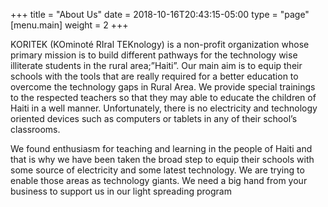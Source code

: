 +++
title = "About Us"
date = 2018-10-16T20:43:15-05:00
type = "page"
[menu.main]
weight = 2
+++

KORITEK (KOminoté RIral TEKnology) is a non-profit organization whose primary mission is to build different pathways for the technology wise illiterate students in the rural area;”Haiti”.  Our main aim is to equip their schools with the tools that are really required for a better education to overcome the technology gaps in Rural Area. We provide special trainings to the respected teachers so that they may able to educate the children of Haiti in a well manner. Unfortunately, there is no electricity and technology oriented devices such as computers or tablets in any of their school’s classrooms. 

We found enthusiasm for teaching and learning in the people of Haiti and that is why we have been taken the broad step to equip their schools with some source of electricity and some latest technology. We are trying to enable those areas as technology giants. We need a big hand from your business to support us in our light spreading program
